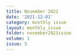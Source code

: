 ```yaml
---
title: November 2021
date: '2021-12-01'
category: monthly issue
layout: monthly_issue
folder: november2021issue
volume: 1
issue: 5
---
```

